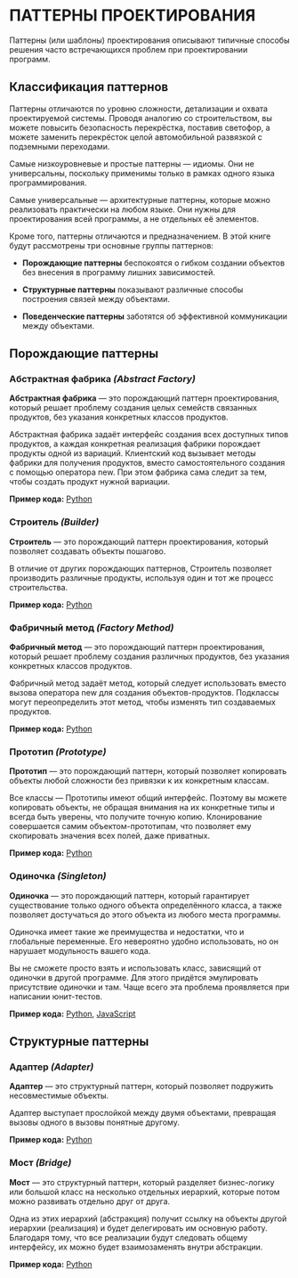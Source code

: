 # ПАТТЕРНЫ ПРОЕКТИРОВАНИЯ

Паттерны (или шаблоны) проектирования описывают
типичные способы решения часто встречающихся
проблем при проектировании программ.

## Классификация паттернов

Паттерны отличаются по уровню сложности, детализации и охвата проектируемой системы. Проводя аналогию со строительством, вы можете повысить безопасность перекрёстка, поставив светофор, а можете заменить перекрёсток целой автомобильной развязкой с подземными переходами.

Самые низкоуровневые и простые паттерны — идиомы. Они не универсальны, поскольку применимы только в рамках одного языка программирования.

Самые универсальные — архитектурные паттерны, которые можно реализовать практически на любом языке. Они нужны для проектирования всей программы, а не отдельных её элементов.

Кроме того, паттерны отличаются и предназначением. В этой книге будут рассмотрены три основные группы паттернов:

- **Порождающие паттерны** беспокоятся о гибком создании объектов без внесения в программу лишних зависимостей.

- **Структурные паттерны** показывают различные способы построения связей между объектами.

- **Поведенческие паттерны** заботятся об эффективной коммуникации между объектами.

## **Порождающие паттерны**

### Абстрактная фабрика _(Abstract Factory)_

**Абстрактная фабрика** — это порождающий паттерн проектирования, который решает проблему создания целых семейств связанных продуктов, без указания конкретных классов продуктов.

Абстрактная фабрика задаёт интерфейс создания всех доступных типов продуктов, а каждая конкретная реализация фабрики порождает продукты одной из вариаций. Клиентский код вызывает методы фабрики для получения продуктов, вместо самостоятельного создания с помощью оператора new. При этом фабрика сама следит за тем, чтобы создать продукт нужной вариации.

**Пример кода:** [Python](Generating/Python/abstract_factory.py)

### Строитель _(Builder)_

**Строитель** — это порождающий паттерн проектирования, который позволяет создавать объекты пошагово.

В отличие от других порождающих паттернов, Строитель позволяет производить различные продукты, используя один и тот же процесс строительства.

**Пример кода:** [Python](Generating/Python/builder.py)

### Фабричный метод _(Factory Method)_

**Фабричный метод** — это порождающий паттерн проектирования, который решает проблему создания различных продуктов, без указания конкретных классов продуктов.

Фабричный метод задаёт метод, который следует использовать вместо вызова оператора new для создания объектов-продуктов. Подклассы могут переопределить этот метод, чтобы изменять тип создаваемых продуктов.

**Пример кода:** [Python](Generating/Python/factory_method.py)

### Прототип _(Prototype)_

**Прототип** — это порождающий паттерн, который позволяет копировать объекты любой сложности без привязки к их конкретным классам.

Все классы — Прототипы имеют общий интерфейс. Поэтому вы можете копировать объекты, не обращая внимания на их конкретные типы и всегда быть уверены, что получите точную копию. Клонирование совершается самим объектом-прототипам, что позволяет ему скопировать значения всех полей, даже приватных.

**Пример кода:** [Python](Generating/Python/prototype.py)

### Одиночка _(Singleton)_

**Одиночка** — это порождающий паттерн, который гарантирует существование только одного объекта определённого класса, а также позволяет достучаться до этого объекта из любого места программы.

Одиночка имеет такие же преимущества и недостатки, что и глобальные переменные. Его невероятно удобно использовать, но он нарушает модульность вашего кода.

Вы не сможете просто взять и использовать класс, зависящий от одиночки в другой программе. Для этого придётся эмулировать присутствие одиночки и там. Чаще всего эта проблема проявляется при написании юнит-тестов.

**Пример кода:** [Python](Generating/Python/singleton.py), [JavaScript](Generating/JavaScript/singleton.js)

## **Структурные паттерны**

### Адаптер _(Adapter)_

**Адаптер** — это структурный паттерн, который позволяет подружить несовместимые объекты.

Адаптер выступает прослойкой между двумя объектами, превращая вызовы одного в вызовы понятные другому.

**Пример кода:** [Python](Structural/Python/adapter.py)

### Мост _(Bridge)_

**Мост** — это структурный паттерн, который разделяет бизнес-логику или большой класс на несколько отдельных иерархий, которые потом можно развивать отдельно друг от друга.

Одна из этих иерархий (абстракция) получит ссылку на объекты другой иерархии (реализация) и будет делегировать им основную работу. Благодаря тому, что все реализации будут следовать общему интерфейсу, их можно будет взаимозаменять внутри абстракции.

**Пример кода:** [Python](Structural/Python/bridge.py)
